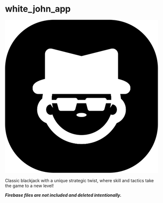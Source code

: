 # white_john_app
<p align="center"> <img src="assets/images/logo.png" alt="White John App"> </p>
Classic blackjack with a unique strategic twist, where skill and tactics take the game to a new level!

***Firebase files are not included and deleted intentionally.***